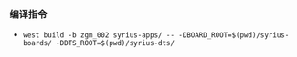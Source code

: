 ### 编译指令
- `west build -b zgm_002 syrius-apps/ -- -DBOARD_ROOT=$(pwd)/syrius-boards/ -DDTS_ROOT=$(pwd)/syrius-dts/`

